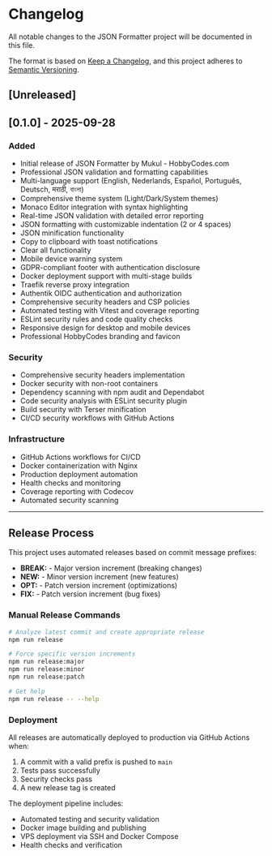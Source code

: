 # Changelog

All notable changes to the JSON Formatter project will be documented in this file.

The format is based on [Keep a Changelog](https://keepachangelog.com/en/1.0.0/),
and this project adheres to [Semantic Versioning](https://semver.org/spec/v2.0.0.html).

## [Unreleased]

## [0.1.0] - 2025-09-28

### Added

- Initial release of JSON Formatter by Mukul - HobbyCodes.com
- Professional JSON validation and formatting capabilities
- Multi-language support (English, Nederlands, Español, Português, Deutsch, मराठी, বাংলা)
- Comprehensive theme system (Light/Dark/System themes)
- Monaco Editor integration with syntax highlighting
- Real-time JSON validation with detailed error reporting
- JSON formatting with customizable indentation (2 or 4 spaces)
- JSON minification functionality
- Copy to clipboard with toast notifications
- Clear all functionality
- Mobile device warning system
- GDPR-compliant footer with authentication disclosure
- Docker deployment support with multi-stage builds
- Traefik reverse proxy integration
- Authentik OIDC authentication and authorization
- Comprehensive security headers and CSP policies
- Automated testing with Vitest and coverage reporting
- ESLint security rules and code quality checks
- Responsive design for desktop and mobile devices
- Professional HobbyCodes branding and favicon

### Security

- Comprehensive security headers implementation
- Docker security with non-root containers
- Dependency scanning with npm audit and Dependabot
- Code security analysis with ESLint security plugin
- Build security with Terser minification
- CI/CD security workflows with GitHub Actions

### Infrastructure

- GitHub Actions workflows for CI/CD
- Docker containerization with Nginx
- Production deployment automation
- Health checks and monitoring
- Coverage reporting with Codecov
- Automated security scanning

---

## Release Process

This project uses automated releases based on commit message prefixes:

- **BREAK:** - Major version increment (breaking changes)
- **NEW:** - Minor version increment (new features)
- **OPT:** - Patch version increment (optimizations)
- **FIX:** - Patch version increment (bug fixes)

### Manual Release Commands

```bash
# Analyze latest commit and create appropriate release
npm run release

# Force specific version increments
npm run release:major
npm run release:minor
npm run release:patch

# Get help
npm run release -- --help
```

### Deployment

All releases are automatically deployed to production via GitHub Actions when:

1. A commit with a valid prefix is pushed to `main`
2. Tests pass successfully
3. Security checks pass
4. A new release tag is created

The deployment pipeline includes:

- Automated testing and security validation
- Docker image building and publishing
- VPS deployment via SSH and Docker Compose
- Health checks and verification
